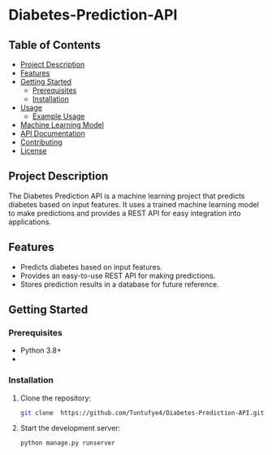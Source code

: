 # Diabetes-Prediction-API

## Table of Contents

- [Project Description](#project-description)
- [Features](#features)
- [Getting Started](#getting-started)
  - [Prerequisites](#prerequisites)
  - [Installation](#installation)
- [Usage](#usage)
  - [Example Usage](#example-usage)
- [Machine Learning Model](#machine-learning-model)
- [API Documentation](#api-documentation)
- [Contributing](#contributing)
- [License](#license)


## Project Description

The Diabetes Prediction API is a machine learning project that predicts diabetes based on input features. It uses a trained machine learning model to make predictions and provides a REST API for easy integration into applications.

## Features

- Predicts diabetes based on input features.
- Provides an easy-to-use REST API for making predictions.
- Stores prediction results in a database for future reference.

## Getting Started


### Prerequisites


- Python 3.8+
- 

### Installation

1. Clone the repository:

   ```bash
   git clone  https://github.com/Tuntufye4/Diabetes-Prediction-API.git

2. Start the development server:

   ```bash
   python manage.py runserver

 
